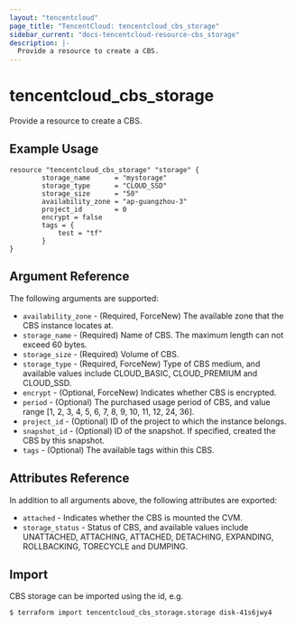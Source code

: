 ```yaml
---
layout: "tencentcloud"
page_title: "TencentCloud: tencentcloud_cbs_storage"
sidebar_current: "docs-tencentcloud-resource-cbs_storage"
description: |-
  Provide a resource to create a CBS.
---
```


# tencentcloud_cbs_storage

Provide a resource to create a CBS.

## Example Usage

```hcl
resource "tencentcloud_cbs_storage" "storage" {
        storage_name      = "mystorage"
        storage_type      = "CLOUD_SSD"
        storage_size      = "50"
        availability_zone = "ap-guangzhou-3"
		project_id        = 0
		encrypt = false
		tags = {
			test = "tf"
		}
}
```

## Argument Reference

The following arguments are supported:

* `availability_zone` - (Required, ForceNew) The available zone that the CBS instance locates at.
* `storage_name` - (Required) Name of CBS. The maximum length can not exceed 60 bytes.
* `storage_size` - (Required) Volume of CBS.
* `storage_type` - (Required, ForceNew) Type of CBS medium, and available values include CLOUD_BASIC, CLOUD_PREMIUM and CLOUD_SSD.
* `encrypt` - (Optional, ForceNew) Indicates whether CBS is encrypted.
* `period` - (Optional) The purchased usage period of CBS, and value range [1, 2, 3, 4, 5, 6, 7, 8, 9, 10, 11, 12, 24, 36].
* `project_id` - (Optional) ID of the project to which the instance belongs.
* `snapshot_id` - (Optional) ID of the snapshot. If specified, created the CBS by this snapshot.
* `tags` - (Optional) The available tags within this CBS.

## Attributes Reference

In addition to all arguments above, the following attributes are exported:

* `attached` - Indicates whether the CBS is mounted the CVM.
* `storage_status` - Status of CBS, and available values include UNATTACHED, ATTACHING, ATTACHED, DETACHING, EXPANDING, ROLLBACKING, TORECYCLE and DUMPING.


## Import

CBS storage can be imported using the id, e.g.

```
$ terraform import tencentcloud_cbs_storage.storage disk-41s6jwy4
```

